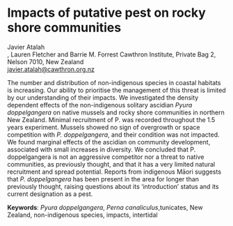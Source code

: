 <h1>Impacts of putative pest on rocky shore communities</h1>

Javier Atalah<br>, Lauren Fletcher and Barrie M. Forrest
Cawthron Institute, Private Bag 2, Nelson 7010, New Zealand<br>
javier.atalah@cawthron.org.nz<br>

The number and distribution of non-indigenous species in coastal habitats is increasing. Our ability to prioritise the management of this threat is limited by our understanding of their impacts. We investigated the density dependent effects of the non-indigenous solitary ascidian <i>Pyura doppelgangera</i> on native mussels and rocky shore communities in northern New Zealand. Minimal recruitment of P. was recorded throughout the 1.5 years experiment. Mussels showed no sign of overgrowth or space competition with <i>P. doppelgangera</i>, and their condition was not impacted. We found marginal effects of the ascidian on community development, associated with small increases in diversity. We concluded that P. doppelgangera is not an aggressive competitor nor a threat to native communities, as previously thought, and that it has a very limited natural recruitment and spread potential. Reports from indigenous Māori suggests that <i>P. doppelgangera</i> has been present in the area for longer than previously thought, raising questions about its ‘introduction’ status and its current designation as a pest.

<b>Keywords</b>: <i>Pyura doppelgangera</i>, <i>Perna canaliculus</i>,tunicates, New Zealand, non-indigenous species, impacts, intertidal
